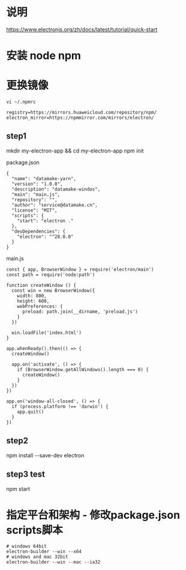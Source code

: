 
# 说明

https://www.electronjs.org/zh/docs/latest/tutorial/quick-start

# 安装 node  npm

# 更换镜像

```
vi ~/.npmrc

registry=https://mirrors.huaweicloud.com/repository/npm/
electron_mirror=https://npmmirror.com/mirrors/electron/

```

## step1 

mkdir my-electron-app && cd my-electron-app
npm init

package.json
```
{
  "name": "datamake-yarn",
  "version": "1.0.0",
  "description": "datamake-windos",
  "main": "main.js",
  "repository": "",
  "author": "service@datamake.cn",
  "license": "MIT",
  "scripts": {
    "start": "electron ."
  },
  "devDependencies": {
    "electron": "^28.0.0"
  }
}
```

main.js

```
const { app, BrowserWindow } = require('electron/main')
const path = require('node:path')

function createWindow () {
  const win = new BrowserWindow({
    width: 800,
    height: 600,
    webPreferences: {
      preload: path.join(__dirname, 'preload.js')
    }
  })

  win.loadFile('index.html')
}

app.whenReady().then(() => {
  createWindow()

  app.on('activate', () => {
    if (BrowserWindow.getAllWindows().length === 0) {
      createWindow()
    }
  })
})

app.on('window-all-closed', () => {
  if (process.platform !== 'darwin') {
    app.quit()
  }
})
```
## step2 

npm install --save-dev electron

## step3 test 

npm start



# 指定平台和架构 - 修改package.json scripts脚本
    # windows 64bit
    electron-builder --win --x64
    # windows and mac 32bit
    electron-builder --win --mac --ia32
    
